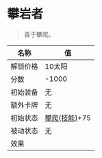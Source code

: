 # 攀岩者  
> 善于攀爬。  
  
名称  |  值  
----  |  ----  
解锁价格  |  10太阳  
分数  |  -1000  
初始装备  |  无  
额外卡牌  |  无  
初始状态  |  [攀爬(技能)](Skill_Climbing.md)+75  
被动状态  |  无  
效果  |    


<script>document.title="攀岩者 - 卡牌生存百科 Card Survival Wiki";</script>